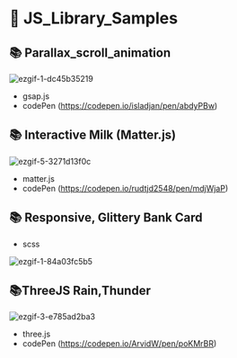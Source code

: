 # 🚀 JS_Library_Samples

## 📚 Parallax_scroll_animation

![ezgif-1-dc45b35219](https://user-images.githubusercontent.com/98295182/219847762-c555dbab-1ce7-41f7-823d-c48546244285.gif)

- gsap.js
- codePen (https://codepen.io/isladjan/pen/abdyPBw)

## 📚 Interactive Milk (Matter.js)
![ezgif-5-3271d13f0c](https://user-images.githubusercontent.com/98295182/219854614-b66c2a8c-a881-4bcd-9735-ee664e2ee5ad.gif)

- matter.js
- codePen (https://codepen.io/rudtjd2548/pen/mdjWjaP)

## 📚 Responsive, Glittery Bank Card

- scss

![ezgif-1-84a03fc5b5](https://user-images.githubusercontent.com/98295182/220663896-329bb483-4860-49ea-975b-622decd52565.gif)


## 📚ThreeJS Rain,Thunder
![ezgif-3-e785ad2ba3](https://user-images.githubusercontent.com/98295182/221745869-f429f5b5-e575-4936-85e1-464759df116d.gif)

- three.js
- codePen (https://codepen.io/ArvidW/pen/poKMrBR)
